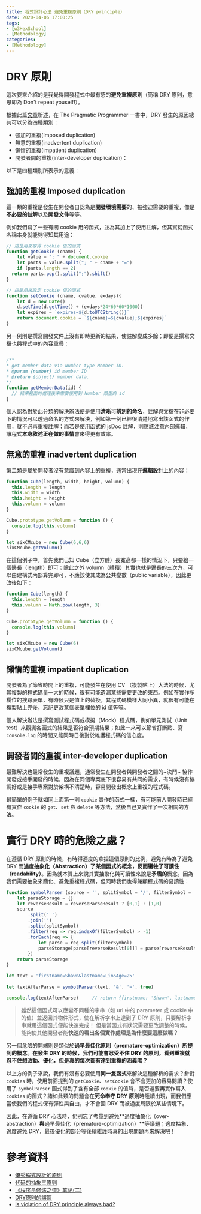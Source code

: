 ```yaml
---
title: 程式設計心法 避免重複原則（DRY principle）
date: 2020-04-06 17:00:25
tags:
- [w3HexSchool]
- [Methodology]
categories: 
- [Methodology]
---
```


# DRY 原則

這次要來介紹的是我覺得開發程式中最有感的**避免重複原則**（簡稱 DRY 原則，意思即為 Don't repeat youself!）。

根據此篇[文章](https://www.sharmaprakash.com.np/four-types-of-duplication-in-source-code/#)所述，在 The Pragmatic Programmer 一書中，DRY 發生的原因總共可以分為四種類別：

- 強加的重複(Imposed duplication)
- 無意的重複(inadvertent duplication)
- 懶惰的重複(impatient duplication)
- 開發者間的重複(inter-developer duplication)：

以下是四種類別所表示的意義：

<!--more-->

## 強加的重複 Imposed duplication
這一類的重複是發生在開發者自認為是**開發環境需要**的、被強迫需要的重複，像是**不必要的註解**以及**開發文件**等等。

例如我們寫了一些有關 cookie 用的函式，並為其加上了使用註解，但其實從函式名稱本身就能夠得知其用途：

```js
// 這是用來取得 cookie 值的函式
function getCookie (cname) {
    let value = "; " + document.cookie
    let parts = value.split("; " + cname + "=")
    if (parts.length == 2)
  return parts.pop().split(";").shift()
}

// 這是用來設定 cookie 值的函式
function setCookie (cname, cvalue, exdays){
    let d = new Date()
    d.setTime(d.getTime() + (exdays*24*60*60*1000))
    let expires = `expires=${d.toUTCString()}`
    return document.cookie = `${cname}=${cvalue};${expires}`
}
```

另一例則是撰寫開發文件上沒有即時更新的結果，使註解變成多餘；即便是撰寫文檔也與程式中的內容重疊：

```js

/**
* get member data via Number type Member ID.
* @param {number} id member ID
* @return {object} member data.
*/
function getMemberData(id) {
  // 結果裡面的處理後來需要使用到 Number 類型的 id
}

```

個人認為對於此分類的解決辦法便是使用**清晰可辨別的命名**，註解與文檔在非必要下的情況可以透過命名的方式來解決，例如第一例已經很清楚地寫出該函式的作用，就不必再重複註解；而若是使用函式的 jsDoc 註解，則應該注意內部邏輯，讓程式**本身敘述正在做的事情**會來得更有效率。


## 無意的重複 inadvertent duplication
第二類是屬於開發者沒有意識到內容上的重複，通常出現在**邏輯設計上**的內容：

```js
function Cube(length, width, height, volumn) {
  this.length = length
  this.width = width
  this.height = height
  this.volumn = volumn
}

Cube.prototype.getVolumn = function () {
  console.log(this.volumn)
}

let sixCMcube = new Cube(6,6,6)
sixCMcube.getVolumn()
```

在這個例子中，首先我們已知 Cube（立方體）長寬高都一樣的情況下，只要給一個邊長（length）即可；除此之外 volumn（體積）其實也就是邊長的三次方，可以由建構式內部算完即可，不應該使其成為公共變數（public variable），因此更改後如下：

```js
function Cube(length) {
  this.length = length
  this.volumn = Math.pow(length, 3)
}

Cube.prototype.getVolumn = function () {
  console.log(this.volumn)
}

let sixCMcube = new Cube(6)
sixCMcube.getVolumn()
```

## 懶惰的重複 impatient duplication
開發者為了節省時間上的重複，可能發生在使用 CV （複製貼上）大法的時候，尤其複製的程式碼量一大的時候，很有可能遺漏某些需要更改的東西。例如在實作多欄位的搜尋表單，有時候只是值上的替換，其程式碼模樣大同小異，就很有可能在複製貼上完後，忘記更改某個表單欄位的 id 值等等。

個人解決辦法是撰寫測試程式碼或模擬（Mock）程式碼，例如單元測試（Unit test）來觀測各函式的結果是否符合預期結果；如此一來可以節省打斷點、寫 `console.log` 的時間又能同時日後對於維護程式碼的信心度。

## 開發者間的重複 inter-developer duplication
最難解決也最常發生的重複議題，通常發生在開發者與開發者之間的~決鬥~ 協作開發或接手開發的時候，因為在同個專案底下很容易有共同的需求，有時候沒有協調好或是接手專案對於架構不清楚時，容易開發出概念上重複的程式碼。

最簡單的例子就如同上面第一則 `cookie` 實作的函式一樣，有可能前人開發時已經有實作 `cookie` 的 `get`、`set` 與 `delete` 等方法，然後自己又實作了一次相關的方法。

# 實行 DRY 時的危險之處？
在遵循 DRY 原則的時候，有時得適度的拿捏這個原則的比例，避免有時為了避免 DRY 而**過度抽象化（Abstraction）**了某個函式的概念，反而犧牲了**可讀性（readability）**。因為就本質上來說其實抽象化與可讀性來說是**矛盾的**概念。因為我們需要抽象來簡化、避免重複程式碼，但同時我們也得兼顧程式碼的易讀性：

```js
function symbolParser (source = '', splitSymbol = '/', filterSymbol = '_', reverseParseResult = false) {
    let parseStorage = {}
    let reverseResult = reverseParseResult ? [0,1] : [1,0]
    source
        .split(' ')
        .join('')
        .split(splitSymbol)
        .filter(req => req.indexOf(filterSymbol) > -1)
        .forEach(req => {
            let parse = req.split(filterSymbol)
            parseStorage[parse[reverseResult[0]]] = parse[reverseResult[1]]
        })
    return parseStorage
}

let text = 'firstname=Shawn&lastname=Lin&Age=25'
 
let textAfterParse = symbolParser(text, '&', '=', true)

console.log(textAfterParse)     // return {firstname: 'Shawn', lastname: 'Lin', Age: "25"}
```

> 雖然這個函式可以應變不同種的字串（如 url 中的 parameter 或 cookie 中的值）並返回其物件形式，使在解析字串上達到了 DRY 原則，只要解析字串就用這個函式便能快速完成！
> 但是當函式有狀況需要更改調整的時候，能夠使其他開發者能**快速的看出各個實作處理是為什麼要這麼做嗎？**

另一個危險的開端則是類似於**過早最佳化原則（premature-optimization）**所提到的概念。在發生 DRY 的時候，我們可能會忍受不住 DRY 的原則，看到重複就忍不住想改動、優化，但是**真的每次都有達到重複的涵義嗎？**

以上方的例子來說，我們有沒有必要使用**同一隻函式**來解決這種解析的需求？針對 `cookies` 時，使用前面提到的 `getCookie`、`setCookie` 會不會更加的容易閱讀？使用了 `symbolParser` 函式得到了含有全部 `cookie` 的值時，是否還要再實作寫入 `cookies` 的函式？諸如此類的問題會在**死命奉守 DRY 原則**時陸續出現，而我們應當使我們的程式保有彈性與自由，才不會因 DRY 而被過度局限於某些情境下。

因此，在遵循 DRY 心法時，仍別忘了考量到避免**過度抽象化（over-abstraction）**與**過早最佳化（premature-optimization）**等議題；適度抽象、適度避免 DRY，最後優化的部分等後續維護時真的出現問題再來解決吧！


# 參考資料

- [優秀程式設計的原則](https://www.itread01.com/p/1318618.html)
- [代码的抽象三原则](http://www.ruanyifeng.com/blog/2013/01/abstraction_principles.html)
- [《程序员修炼之道》笔记(二)](https://www.cnblogs.com/zhixin9001/p/6777608.html)
- [DRY原則的誤區](http://www.rocidea.com/one?id=33839)
- [Is violation of DRY principle always bad?](https://stackoverflow.com/questions/17788738/is-violation-of-dry-principle-always-bad)